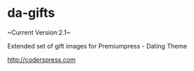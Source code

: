 # da-gifts
~Current Version:2.1~

Extended set of gift images for Premiumpress - Dating Theme

http://coderspress.com
